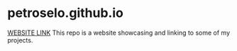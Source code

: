 # petroselo.github.io
<a href="petroselo.github.io">WEBSITE LINK</a>
This repo is a website showcasing and linking to some of my projects.

